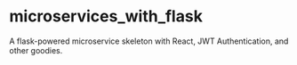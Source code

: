 # microservices_with_flask
A flask-powered microservice skeleton with React, JWT Authentication, and other goodies.
